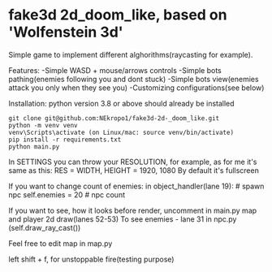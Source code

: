 # fake3d 2d_doom_like, based on 'Wolfenstein 3d'

Simple game to implement different alghorithms(raycasting for example).

Features:
  -Simple WASD + mouse/arrows controls
  -Simple bots pathing(enemies following you and dont stuck)
  -Simple bots view(enemies attack you only when they see you)
  -Customizing configurations(see below)

Installation:
python version 3.8 or above should already be installed

```
git clone git@github.com:NEkropo1/fake3d-2d-_doom_like.git
python -m venv venv
venv\Scripts\activate (on Linux/mac: source venv/bin/activate)
pip install -r requirements.txt
python main.py
```


In SETTINGS you can throw your RESOLUTION, for example, as for me it's same as this:
RES = WIDTH, HEIGHT = 1920, 1080
By default it's fullscreen

If you want to change count of enemies:
in object_handler(lane 19): # spawn npc
                            self.enemies = 20  # npc count

If you want to see, how it looks before render, uncomment in main.py map and player 2d draw(lanes 52-53) 
To see enemies - lane 31 in npc.py (self.draw_ray_cast())

Feel free to edit map in map.py

left shift + f, for unstoppable fire(testing purpose)
